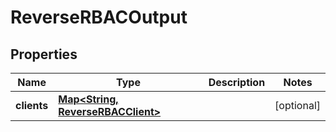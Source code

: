 

# ReverseRBACOutput

## Properties

Name | Type | Description | Notes
------------ | ------------- | ------------- | -------------
**clients** | [**Map&lt;String, ReverseRBACClient&gt;**](ReverseRBACClient.md) |  |  [optional]



